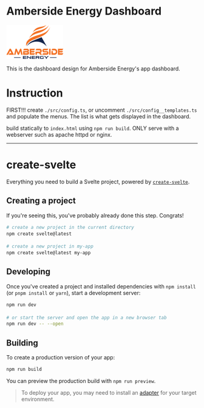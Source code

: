 # Amberside Energy Dashboard

![alt text](./src/../static/ael-logo.png)


This is the dashboard design for Amberside Energy's app dashboard.

# Instruction

FIRST!!! create ```./src/config.ts```, or uncomment ```./src/config__templates.ts``` and populate the menus. The list is what gets displayed in the dashboard.

build statically to ```index.html``` using ```npm run build```. ONLY serve with a webserver such as apache httpd or nginx.


---

# create-svelte

Everything you need to build a Svelte project, powered by [`create-svelte`](https://github.com/sveltejs/kit/tree/master/packages/create-svelte).

## Creating a project

If you're seeing this, you've probably already done this step. Congrats!

```bash
# create a new project in the current directory
npm create svelte@latest

# create a new project in my-app
npm create svelte@latest my-app
```

## Developing

Once you've created a project and installed dependencies with `npm install` (or `pnpm install` or `yarn`), start a development server:

```bash
npm run dev

# or start the server and open the app in a new browser tab
npm run dev -- --open
```

## Building

To create a production version of your app:

```bash
npm run build
```

You can preview the production build with `npm run preview`.

> To deploy your app, you may need to install an [adapter](https://kit.svelte.dev/docs/adapters) for your target environment.
